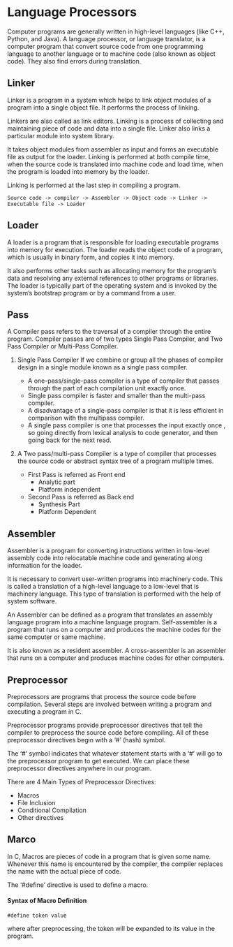 # Language Processors

Computer programs are generally written in high-level languages (like C++, Python, and Java). A language processor, or language translator, is a computer program that convert source code from one programming language to another language or to machine code (also known as object code). They also find errors during translation.

## Linker

Linker is a program in a system which helps to link object modules of a program into a single object file. It performs the process of linking.

Linkers are also called as link editors. Linking is a process of collecting and maintaining piece of code and data into a single file. Linker also links a particular module into system library.

It takes object modules from assembler as input and forms an executable file as output for the loader. Linking is performed at both compile time, when the source code is translated into machine code and load time, when the program is loaded into memory by the loader.

Linking is performed at the last step in compiling a program.

`Source code -> compiler -> Assembler -> Object code -> Linker -> Executable file -> Loader`

## Loader

A loader is a program that is responsible for loading executable programs into memory for execution. The loader reads the object code of a program, which is usually in binary form, and copies it into memory.

It also performs other tasks such as allocating memory for the program’s data and resolving any external references to other programs or libraries. The loader is typically part of the operating system and is invoked by the system’s bootstrap program or by a command from a user.

## Pass

A Compiler pass refers to the traversal of a compiler through the entire program. Compiler passes are of two types Single Pass Compiler, and Two Pass Compiler or Multi-Pass Compiler.

1. Single Pass Compiler
   If we combine or group all the phases of compiler design in a single module known as a single pass compiler.

   - A one-pass/single-pass compiler is a type of compiler that passes through the part of each compilation unit exactly once.
   - Single pass compiler is faster and smaller than the multi-pass compiler.
   - A disadvantage of a single-pass compiler is that it is less efficient in comparison with the multipass compiler.
   - A single pass compiler is one that processes the input exactly once , so going directly from lexical analysis to code generator, and then going back for the next read.

2. A Two pass/multi-pass Compiler is a type of compiler that processes the source code or abstract syntax tree of a program multiple times.
   - First Pass is referred as Front end
     - Analytic part
     - Platform independent
   - Second Pass is referred as Back end
     - Synthesis Part
     - Platform Dependent

## Assembler

Assembler is a program for converting instructions written in low-level assembly code into relocatable machine code and generating along information for the loader.

It is necessary to convert user-written programs into machinery code. This is called a translation of a high-level language to a low-level that is machinery language. This type of translation is performed with the help of system software.

An Assembler can be defined as a program that translates an assembly language program into a machine language program. Self-assembler is a program that runs on a computer and produces the machine codes for the same computer or same machine.

It is also known as a resident assembler. A cross-assembler is an assembler that runs on a computer and produces machine codes for other computers.

## Preprocessor

Preprocessors are programs that process the source code before compilation. Several steps are involved between writing a program and executing a program in C.

Preprocessor programs provide preprocessor directives that tell the compiler to preprocess the source code before compiling. All of these preprocessor directives begin with a ‘#’ (hash) symbol.

The ‘#’ symbol indicates that whatever statement starts with a ‘#’ will go to the preprocessor program to get executed. We can place these preprocessor directives anywhere in our program.

There are 4 Main Types of Preprocessor Directives:

- Macros
- File Inclusion
- Conditional Compilation
- Other directives

## Marco

In C, Macros are pieces of code in a program that is given some name. Whenever this name is encountered by the compiler, the compiler replaces the name with the actual piece of code.

The ‘#define’ directive is used to define a macro.

#### Syntax of Macro Definition

`#define token value`

where after preprocessing, the token will be expanded to its value in the program.
